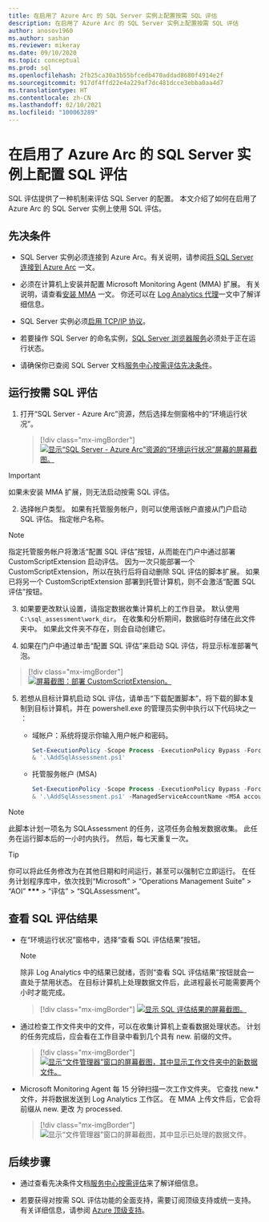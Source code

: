 ```yaml
---
title: 在启用了 Azure Arc 的 SQL Server 实例上配置按需 SQL 评估
description: 在启用了 Azure Arc 的 SQL Server 实例上配置按需 SQL 评估
author: anosov1960
ms.author: sashan
ms.reviewer: mikeray
ms.date: 09/10/2020
ms.topic: conceptual
ms.prod: sql
ms.openlocfilehash: 2fb25ca30a3b55bfcedb470addad8680f4914e2f
ms.sourcegitcommit: 917df4ffd22e4a229af7dc481dcce3ebba0aa4d7
ms.translationtype: HT
ms.contentlocale: zh-CN
ms.lasthandoff: 02/10/2021
ms.locfileid: "100063289"
---
```

# <a name="configure-sql-assessment-on-an-azure-arc-enabled-sql-server-instance"></a>在启用了 Azure Arc 的 SQL Server 实例上配置 SQL 评估

SQL 评估提供了一种机制来评估 SQL Server 的配置。 本文介绍了如何在启用了 Azure Arc 的 SQL Server 实例上使用 SQL 评估。

## <a name="prerequisites"></a>先决条件

* SQL Server 实例必须连接到 Azure Arc。有关说明，请参阅[将 SQL Server 连接到 Azure Arc](connect.md) 一文。

* 必须在计算机上安装并配置 Microsoft Monitoring Agent (MMA) 扩展。 有关说明，请查看[安装 MMA](configure-advanced-data-security.md#install-microsoft-monitoring-agent-mma) 一文。 你还可以在 [Log Analytics 代理](/azure/azure-monitor/platform/log-analytics-agent)一文中了解详细信息。

* SQL Server 实例必须[启用 TCP/IP 协议](../../database-engine/configure-windows/enable-or-disable-a-server-network-protocol.md)。

* 若要操作 SQL Server 的命名实例，[SQL Server 浏览器服务](../../tools/configuration-manager/sql-server-browser-service.md)必须处于正在运行状态。

* 请确保你已查阅 SQL Server 文档[服务中心按需评估先决条件](/services-hub/health/assessment-prereq-docs#on-demand-assessment-prerequisite-documents)。

## <a name="run-on-demand-sql-assessment"></a>运行按需 SQL 评估

1. 打开“SQL Server - Azure Arc”资源，然后选择左侧窗格中的“环境运行状况”。

   > [!div class="mx-imgBorder"]
   > [ ![显示“SQL Server - Azure Arc”资源的“环境运行状况”屏幕的屏幕截图。](media/assess/sql-assessment-heading-sql-server-arc.png) ](media/assess/sql-assessment-heading-sql-server-arc.png#lightbox)

> [!IMPORTANT]
> 如果未安装 MMA 扩展，则无法启动按需 SQL 评估。

2. 选择帐户类型。 如果有托管服务帐户，则可以使用该帐户直接从门户启动 SQL 评估。 指定帐户名称。

> [!NOTE]
> 指定托管服务帐户将激活“配置 SQL 评估”按钮，从而能在门户中通过部署 CustomScriptExtension 启动评估。 因为一次只能部署一个 CustomScriptExtension，所以在执行后将自动删除 SQL 评估的脚本扩展。 如果已将另一个 CustomScriptExtension 部署到托管计算机，则不会激活“配置 SQL 评估”按钮。

3. 如果要更改默认设置，请指定数据收集计算机上的工作目录。 默认使用 `C:\sql_assessment\work_dir`。 在收集和分析期间，数据临时存储在此文件夹中。 如果此文件夹不存在，则会自动创建它。

4. 如果在门户中通过单击“配置 SQL 评估”来启动 SQL 评估，将显示标准部署气泡。

> [!div class="mx-imgBorder"]
   > [ ![屏幕截图：部署 CustomScriptExtension。](media/assess/sql-assessment-custom-script-deployment.png)](media/assess/sql-assessment-custom-script-deployment.png#lightbox)

5. 若想从目标计算机启动 SQL 评估，请单击“下载配置脚本”，将下载的脚本复制到目标计算机，并在 powershell.exe 的管理员实例中执行以下代码块之一 ：

   * 域帐户：系统将提示你输入用户帐户和密码。

      ```powershell
      Set-ExecutionPolicy -Scope Process -ExecutionPolicy Bypass -Force
      & '.\AddSqlAssessment.ps1'
      ```

   * 托管服务帐户 (MSA)

      ```powershell
      Set-ExecutionPolicy -Scope Process -ExecutionPolicy Bypass -Force
      & '.\AddSqlAssessment.ps1' -ManagedServiceAccountName <MSA account name>
      ```

> [!NOTE]
> 此脚本计划一项名为 SQLAssessment 的任务，这项任务会触发数据收集。 此任务在运行脚本后的一小时内执行。 然后，每七天重复一次。

> [!TIP]
> 你可以将此任务修改为在其他日期和时间运行，甚至可以强制它立即运行。 在任务计划程序库中，依次找到“Microsoft” > “Operations Management Suite” > “AOI” **\*\*\***  > “评估” > “SQLAssessment”。

## <a name="view-sql-assessment-results"></a>查看 SQL 评估结果

* 在“环境运行状况”窗格中，选择“查看 SQL 评估结果”按钮。

   > [!NOTE]
   > 除非 Log Analytics 中的结果已就绪，否则“查看 SQL 评估结果”按钮就会一直处于禁用状态。 在目标计算机上处理数据文件后，此进程最长可能需要两个小时才能完成。

   > [!div class="mx-imgBorder"]
   > [ ![显示 SQL 评估结果的屏幕截图。](media/assess/sql-assessment-results.png) ](media/assess/sql-assessment-results.png#lightbox)

* 通过检查工作文件夹中的文件，可以在收集计算机上查看数据处理状态。 计划的任务完成后，应会看在工作目录中看到几个具有 new. 前缀的文件。

   > [!div class="mx-imgBorder"]
   > [ ![显示“文件管理器”窗口的屏幕截图，其中显示工作文件夹中的新数据文件。](media/assess/sql-assessment-data-files-ready.png) ](media/assess/sql-assessment-data-files-ready.png#lightbox)

* Microsoft Monitoring Agent 每 15 分钟扫描一次工作文件夹。 它查找 new.* 文件，并将数据发送到 Log Analytics 工作区。 在 MMA 上传文件后，它会将前缀从 new. 更改 为 processed.

   > [!div class="mx-imgBorder"]
   > ![显示“文件管理器”窗口的屏幕截图，其中显示已处理的数据文件。](media/assess/sql-assessment-data-files-processed.png)

## <a name="next-steps"></a>后续步骤

* 通过查看先决条件文档[服务中心按需评估](/services-hub/health/assessment-prereq-docs#on-demand-assessment-prerequisite-documents)来了解详细信息。

* 若要获得对按需 SQL 评估功能的全面支持，需要订阅顶级支持或统一支持。 有关详细信息，请参阅 [Azure 顶级支持](https://azure.microsoft.com/support/plans/premier)。
